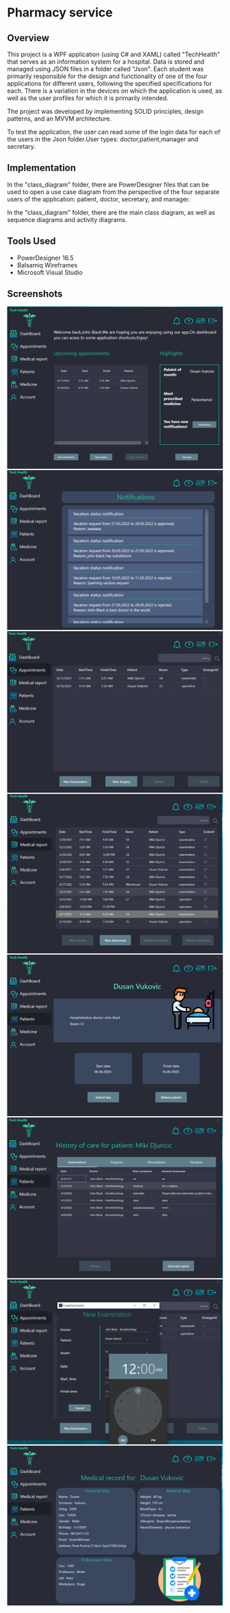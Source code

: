 # Pharmacy service

## Overview

This project is a WPF application (using C# and XAML) called "TechHealth" that serves as an information system for a hospital. Data is stored and managed using JSON files in a folder called "Json". Each student was primarily responsible for the design and functionality of one of the four applications for different users, following the specified specifications for each. There is a variation in the devices on which the application is used, as well as the user profiles for which it is primarily intended.

The project was developed by implementing SOLID principles, design patterns, and an MVVM architecture.

To test the application, the user can read some of the login data for each of the users in the Json folder.User types: doctor,patient,manager and secretary.

## Implementation

In the "class_diagram" folder, there are PowerDesigner files that can be used to open a use case diagram from the perspective of the four separate users of the application: patient, doctor, secretary, and manager.

In the "class_diagram" folder, there are the main class diagram, as well as sequence diagrams and activity diagrams.

## Tools Used

- PowerDesigner 16.5
- Balsamiq Wireframes
- Microsoft Visual Studio

## Screenshots
![Screenshot of my project](assets/Screenshot_1.png)
![Screenshot of my project](assets/Screenshot_2.png)
![Screenshot of my project](assets/Screenshot_3.png)
![Screenshot of my project](assets/Screenshot_4.png)
![Screenshot of my project](assets/Screenshot_5.png)
![Screenshot of my project](assets/Screenshot_6.png)
![Screenshot of my project](assets/Screenshot_7.png)
![Screenshot of my project](assets/Screenshot_8.png)

